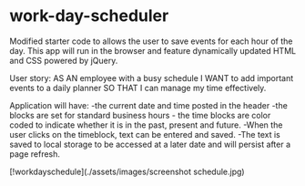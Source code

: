 # work-day-scheduler
Modified starter code to allows the user to save events for each hour of the day.  This app will run in the browser and feature dynamically updated HTML and CSS powered by jQuery.


User story: AS AN employee with a busy schedule
I WANT to add important events to a daily planner
SO THAT I can manage my time effectively. 

Application will have: 
    -the current date and time posted in the header
    -the blocks are set for standard business hours
    - the time blocks are color coded to indicate whether it is in the past, present and future.
    -When the user clicks on the timeblock, text can be entered and saved.
    -The text is saved to local storage to be accessed at a later date and will persist after a page refresh.



[!workdayschedule](./assets/images/screenshot schedule.jpg)


